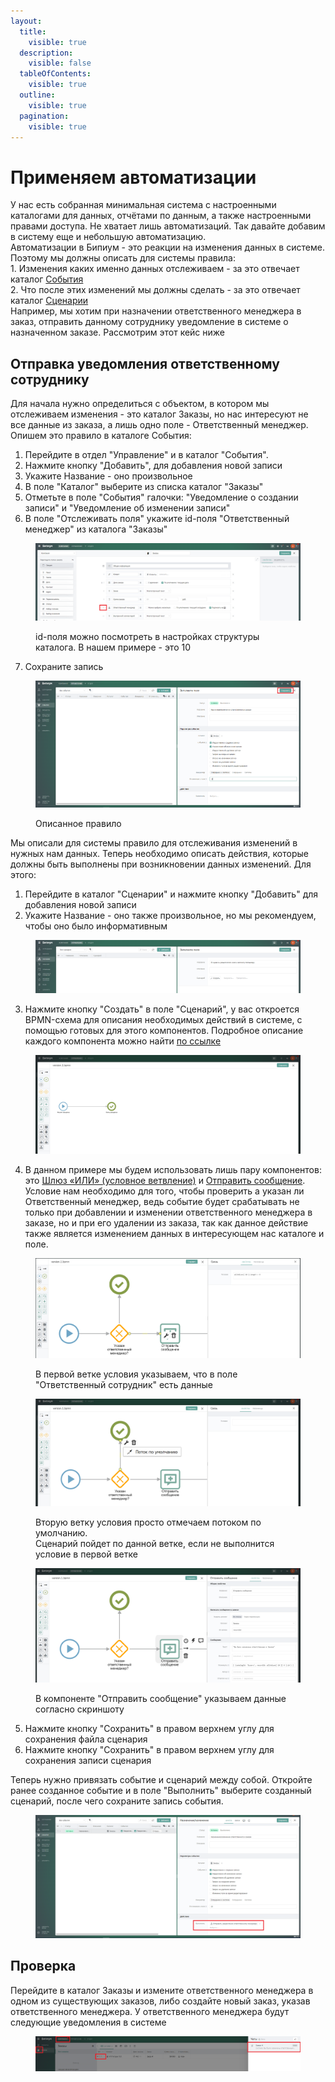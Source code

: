 ```yaml
---
layout:
  title:
    visible: true
  description:
    visible: false
  tableOfContents:
    visible: true
  outline:
    visible: true
  pagination:
    visible: true
---
```


# Применяем автоматизации

У нас есть собранная минимальная система с настроенными каталогами для данных, отчётами по данным, а также настроенными правами доступа. Не хватает лишь автоматизаций. Так давайте добавим в систему еще и небольшую автоматизацию. \
Автоматизации в Бипиум - это реакции на изменения данных в системе. Поэтому мы должны описать для системы правила: \
&#x20;   1\. Изменения каких именно данных отслеживаем - за это отвечает каталог [События](../processes/events/)\
&#x20;   2\. Что после этих изменений мы должны сделать - за это отвечает каталог [Сценарии](../processes/scripts/) \
Например, мы хотим при назначении ответственного менеджера в заказ, отправить данному сотруднику уведомление в системе о назначенном заказе. Рассмотрим этот кейс ниже&#x20;

## Отправка уведомления ответственному сотруднику

Для начала нужно определиться с объектом, в котором мы отслеживаем изменения - это каталог Заказы, но нас интересуют не все данные из заказа, а лишь одно поле - Ответственный менеджер. \
Опишем это правило в каталоге События:

1. Перейдите в отдел "Управление" и в каталог "События".&#x20;
2. Нажмите кнопку "Добавить", для добавления новой записи
3. Укажите Название - оно произвольное
4. В поле "Каталог" выберите из списка каталог "Заказы"
5. Отметьте в поле "События" галочки: "Уведомление о создании записи" и "Уведомление об изменении записи"
6. В поле "Отслеживать поля" укажите id-поля "Ответственный менеджер" из каталога "Заказы"

<figure><img src="../../.gitbook/assets/2 (20).png" alt=""><figcaption><p>id-поля можно посмотреть в настройках структуры каталога. В нашем примере - это 10</p></figcaption></figure>

7. Сохраните запись

<figure><img src="../../.gitbook/assets/1 (21).png" alt=""><figcaption><p>Описанное правило</p></figcaption></figure>

Мы описали для системы правило для отслеживания изменений в нужных нам данных. Теперь необходимо описать действия, которые должны быть выполнены при возникновении данных изменений. Для этого:

1. Перейдите в каталог "Сценарии" и нажмите кнопку "Добавить" для добавления новой записи
2. Укажите Название - оно также произвольное, но мы рекомендуем, чтобы оно было информативным

<figure><img src="../../.gitbook/assets/3 (19).png" alt=""><figcaption></figcaption></figure>

3. Нажмите кнопку "Создать" в поле "Сценарий", у вас откроется BPMN-схема для описания необходимых действий в системе, с помощью готовых для этого компонентов. Подробное описание каждого компонента можно найти [по ссылке](https://docs.bpium.ru/manual/processes/scripts/components)

<figure><img src="../../.gitbook/assets/4 (20).png" alt=""><figcaption></figcaption></figure>

4. В данном примере мы будем использовать лишь пару компонентов: это [Шлюз «ИЛИ» (условное ветвление)](https://docs.bpium.ru/manual/processes/scripts/components/exclusivegateway) и [Отправить сообщение](https://docs.bpium.ru/manual/processes/scripts/components/otpravit-soobshenie). Условие нам необходимо для того, чтобы проверить а указан ли Ответственный менеджер, ведь событие будет срабатывать не только при добавлении и изменении ответственного менеджера в заказе, но и при его удалении из заказа, так как данное действие также является изменением данных в интересующем нас каталоге и поле.

<figure><img src="../../.gitbook/assets/6 (18).png" alt="" width="563"><figcaption><p> В первой ветке условия указываем, что в поле "Ответственный сотрудник" есть данные</p></figcaption></figure>

<figure><img src="../../.gitbook/assets/7 (18).png" alt="" width="563"><figcaption><p>Вторую ветку условия просто отмечаем потоком по умолчанию.<br>Сценарий пойдет по данной ветке, если не выполнится условие в первой ветке</p></figcaption></figure>

<figure><img src="../../.gitbook/assets/8 (19).png" alt="" width="563"><figcaption><p>В компоненте "Отправить сообщение" указываем данные согласно скриншоту</p></figcaption></figure>

5. Нажмите кнопку "Сохранить" в правом верхнем углу для сохранения файла сценария
6. Нажмите кнопку "Сохранить" в правом верхнем углу для сохранения записи сценария

Теперь нужно привязать событие и сценарий между собой. Откройте ранее созданное событие и в поле "Выполнить" выберите созданный сценарий, после чего сохраните запись события.

<figure><img src="../../.gitbook/assets/9 (14).png" alt=""><figcaption></figcaption></figure>

## Проверка

Перейдите в каталог Заказы и измените ответственного менеджера в одном из существующих заказов, либо создайте новый заказ, указав ответственного менеджера. У ответственного менеджера будут следующие уведомления в системе

<figure><img src="../../.gitbook/assets/10 (14).png" alt=""><figcaption></figcaption></figure>



